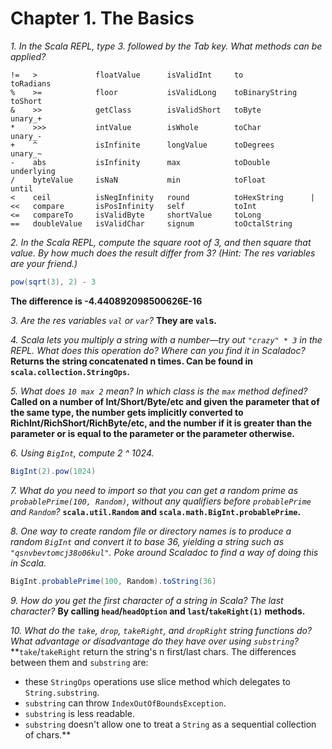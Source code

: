 # Chapter 1. The Basics  

_1. In the Scala REPL, type 3. followed by the Tab key. What methods can be applied?_
```
!=   >             floatValue      isValidInt     to               toRadians
%    >=            floor           isValidLong    toBinaryString   toShort
&    >>            getClass        isValidShort   toByte           unary_+
*    >>>           intValue        isWhole        toChar           unary_-
+    ^             isInfinite      longValue      toDegrees        unary_~
-    abs           isInfinity      max            toDouble         underlying
/    byteValue     isNaN           min            toFloat          until
<    ceil          isNegInfinity   round          toHexString      |
<<   compare       isPosInfinity   self           toInt
<=   compareTo     isValidByte     shortValue     toLong
==   doubleValue   isValidChar     signum         toOctalString
```

_2. In the Scala REPL, compute the square root of 3, and then square that value. By how much does
the result differ from 3? (Hint: The res variables are your friend.)_
```scala
pow(sqrt(3), 2) - 3
```
**The difference is -4.440892098500626E-16**

_3. Are the res variables `val` or `var`?_
**They are `val`s.**

_4. Scala lets you multiply a string with a number—try out `"crazy" * 3` in the REPL. What does this
operation do? Where can you find it in Scaladoc?_
**Returns the string concatenated n times. Can be found in `scala.collection.StringOps`.**

_5. What does `10 max 2` mean? In which class is the `max` method defined?_
**Called on a number of Int/Short/Byte/etc and given the parameter that of the same type,
the number gets implicitly converted to RichInt/RichShort/RichByte/etc,
and the number if it is greater than the parameter or is equal to the parameter or the parameter otherwise.**

_6. Using `BigInt`, compute 2 ^ 1024._
```scala
BigInt(2).pow(1024)
```

_7. What do you need to import so that you can get a random prime as `probablePrime(100, Random)`,
without any qualifiers before `probablePrime` and `Random`?_
**`scala.util.Random` and `scala.math.BigInt.probablePrime`.**

_8. One way to create random file or directory names is to produce a random `BigInt` and convert it
to base 36, yielding a string such as `"qsnvbevtomcj38o06kul"`. Poke around Scaladoc to find a way of
doing this in Scala._
```scala
BigInt.probablePrime(100, Random).toString(36)
```

_9. How do you get the first character of a string in Scala? The last character?_
**By calling `head`/`headOption` and `last`/`takeRight(1)` methods.**

_10. What do the `take`, `drop`, `takeRight`, and `dropRight` string functions do? What advantage or
disadvantage do they have over using `substring`?_
**`take`/`takeRight` return the string's n first/last chars.
The differences between them and `substring` are:
- these `StringOps` operations use slice method which delegates to `String.substring`.
- `substring` can throw `IndexOutOfBoundsException`.
- `substring` is less readable.
- `substring` doesn't allow one to treat a `String` as a sequential collection of chars.**

